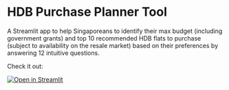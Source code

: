 # HDB Purchase Planner Tool

A Streamlit app to help Singaporeans to identify their max budget (including government grants) and top 10 recommended HDB flats to purchase (subject to availability on the resale market) based on their preferences by answering 12 intuitive questions.

Check it out:

[![Open in Streamlit](https://static.streamlit.io/badges/streamlit_badge_black_white.svg)](https://hdb-purchase-planner.streamlit.app/)
